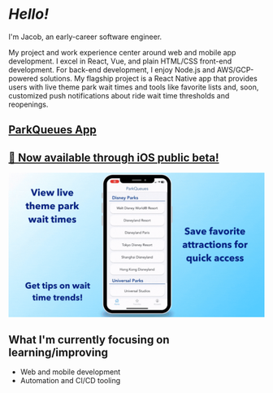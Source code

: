 # *Hello!*

I'm Jacob, an early-career software engineer. 

My project and work experience center around web and mobile app development. I excel in React, Vue, and plain HTML/CSS front-end development. For back-end development, I enjoy Node.js and AWS/GCP-powered solutions. My flagship project is a React Native app that provides users with live theme park wait times and tools like favorite lists and, soon, customized push notifications about ride wait time thresholds and reopenings.

## [ParkQueues App](https://github.com/JayyCub/ParkQueues-App/)
## [🔗 Now available through iOS public beta!](https://testflight.apple.com/join/J4RfysUu)
![ParkQueues](https://github.com/JayyCub/ParkQueues-App/blob/main/ReamdeAssets%2FParkQueues_Designs.gif)

## What I'm currently focusing on learning/improving
- Web and mobile development
- Automation and CI/CD tooling
